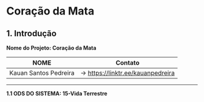 # Coração da Mata

## 1. Introdução
**Nome do Projeto: Coração da Mata**

NOME                               |Contato
-----------------------------------|----------------------------------------
Kauan Santos Pedreira              |-> https://linktr.ee/kauanpedreira
----------------------------------------------------------------------------

**1.1 ODS DO SISTEMA: 15-Vida Terrestre**
